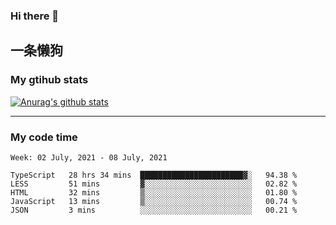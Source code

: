 ### Hi there 👋

## 一条懒狗
<!--
**kiss-me-quickly/kiss-me-quickly** is a ✨ _special_ ✨ repository because its `README.md` (this file) appears on your GitHub profile.

Here are some ideas to get you started:

- 🔭 I’m currently working on ...
- 🌱 I’m currently learning ...
- 👯 I’m looking to collaborate on ...
- 🤔 I’m looking for help with ...
- 💬 Ask me about ...
- 📫 How to reach me: ...
- 😄 Pronouns: ...
- ⚡ Fun fact: ...
-->


### My gtihub stats

[![Anurag's github stats](https://github-readme-stats.vercel.app/api?username=kiss-me-quickly)](https://github.com/anuraghazra/github-readme-stats)

***

### My code time

<!--START_SECTION:waka-->
```text
Week: 02 July, 2021 - 08 July, 2021

TypeScript   28 hrs 34 mins  ███████████████████████▓░   94.38 % 
LESS         51 mins         ▓░░░░░░░░░░░░░░░░░░░░░░░░   02.82 % 
HTML         32 mins         ▒░░░░░░░░░░░░░░░░░░░░░░░░   01.80 % 
JavaScript   13 mins         ▒░░░░░░░░░░░░░░░░░░░░░░░░   00.74 % 
JSON         3 mins          ░░░░░░░░░░░░░░░░░░░░░░░░░   00.21 % 
```
<!--END_SECTION:waka-->
